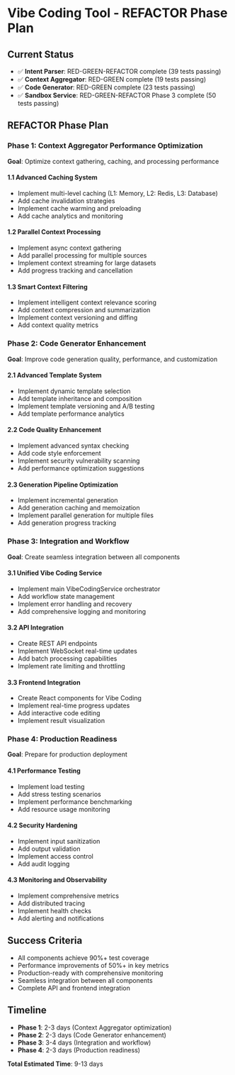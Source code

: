 # Vibe Coding Tool - REFACTOR Phase Plan

## Current Status
- ✅ **Intent Parser**: RED-GREEN-REFACTOR complete (39 tests passing)
- ✅ **Context Aggregator**: RED-GREEN complete (19 tests passing)
- ✅ **Code Generator**: RED-GREEN complete (23 tests passing)
- ✅ **Sandbox Service**: RED-GREEN-REFACTOR Phase 3 complete (50 tests passing)

## REFACTOR Phase Plan

### Phase 1: Context Aggregator Performance Optimization
**Goal**: Optimize context gathering, caching, and processing performance

#### 1.1 Advanced Caching System
- Implement multi-level caching (L1: Memory, L2: Redis, L3: Database)
- Add cache invalidation strategies
- Implement cache warming and preloading
- Add cache analytics and monitoring

#### 1.2 Parallel Context Processing
- Implement async context gathering
- Add parallel processing for multiple sources
- Implement context streaming for large datasets
- Add progress tracking and cancellation

#### 1.3 Smart Context Filtering
- Implement intelligent context relevance scoring
- Add context compression and summarization
- Implement context versioning and diffing
- Add context quality metrics

### Phase 2: Code Generator Enhancement
**Goal**: Improve code generation quality, performance, and customization

#### 2.1 Advanced Template System
- Implement dynamic template selection
- Add template inheritance and composition
- Implement template versioning and A/B testing
- Add template performance analytics

#### 2.2 Code Quality Enhancement
- Implement advanced syntax checking
- Add code style enforcement
- Implement security vulnerability scanning
- Add performance optimization suggestions

#### 2.3 Generation Pipeline Optimization
- Implement incremental generation
- Add generation caching and memoization
- Implement parallel generation for multiple files
- Add generation progress tracking

### Phase 3: Integration and Workflow
**Goal**: Create seamless integration between all components

#### 3.1 Unified Vibe Coding Service
- Implement main VibeCodingService orchestrator
- Add workflow state management
- Implement error handling and recovery
- Add comprehensive logging and monitoring

#### 3.2 API Integration
- Create REST API endpoints
- Implement WebSocket real-time updates
- Add batch processing capabilities
- Implement rate limiting and throttling

#### 3.3 Frontend Integration
- Create React components for Vibe Coding
- Implement real-time progress updates
- Add interactive code editing
- Implement result visualization

### Phase 4: Production Readiness
**Goal**: Prepare for production deployment

#### 4.1 Performance Testing
- Implement load testing
- Add stress testing scenarios
- Implement performance benchmarking
- Add resource usage monitoring

#### 4.2 Security Hardening
- Implement input sanitization
- Add output validation
- Implement access control
- Add audit logging

#### 4.3 Monitoring and Observability
- Implement comprehensive metrics
- Add distributed tracing
- Implement health checks
- Add alerting and notifications

## Success Criteria
- All components achieve 90%+ test coverage
- Performance improvements of 50%+ in key metrics
- Production-ready with comprehensive monitoring
- Seamless integration between all components
- Complete API and frontend integration

## Timeline
- **Phase 1**: 2-3 days (Context Aggregator optimization)
- **Phase 2**: 2-3 days (Code Generator enhancement)
- **Phase 3**: 3-4 days (Integration and workflow)
- **Phase 4**: 2-3 days (Production readiness)

**Total Estimated Time**: 9-13 days
